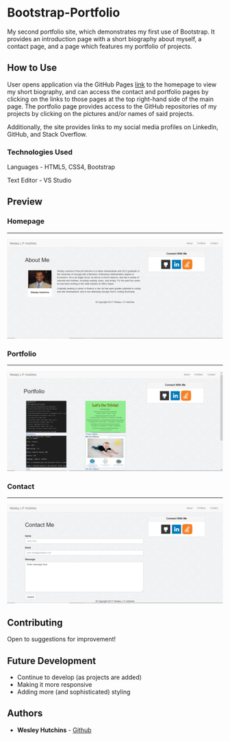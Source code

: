 # Bootstrap-Portfolio

My second portfolio site, which demonstrates my first use of Bootstrap. It provides an introduction page with a short biography about myself, a contact page, and a page which features my portfolio of projects.

## How to Use

User opens application via the GitHub Pages [link](https://wespres1990.github.io/Bootstrap-Portfolio/index.html) to the homepage to view my short biography, and can access the contact and portfolio pages by clicking on the links to those pages at the top right-hand side of the main page. The portfolio page provides access to the GitHub repositories of my projects by clicking on the pictures and/or names of said projects.

Additionally, the site provides links to my social media profiles on LinkedIn, GitHub, and Stack Overflow.

### Technologies Used

Languages - HTML5, CSS4, Bootstrap

Text Editor - VS Studio


## Preview

### Homepage
- - - -
<img src="screenshots/about.PNG"/>

### Portfolio
- - - -
<img src="screenshots/portfolio.PNG"/>

### Contact
- - - -
<img src="screenshots/contact.PNG"/>


## Contributing

Open to suggestions for improvement!


## Future Development

* Continue to develop (as projects are added)
* Making it more responsive
* Adding more (and sophisticated) styling


## Authors

* **Wesley Hutchins** - [Github](https://github.com/WesPres1990)